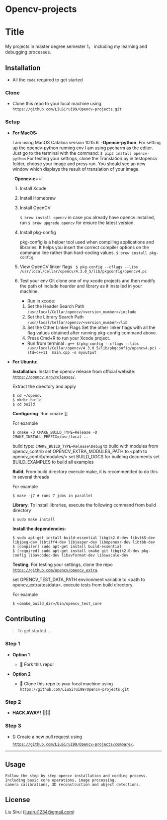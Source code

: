 # Opencv-projects


# Title

My projects in master degree semester 1， including my learning and debugging processes. 


## Installation
- All the `code` required to get started

### Clone

- Clone this repo to your local machine using `https://github.com/LiuSirui99/Opencv-projects.git`

### Setup
- **For MacOS:**

     I am using MacOS Catalina version 10.15.6.
    -**Opencv-python**:
        For setting up the opencv-python running env I am using pycharm as the editor. 
        Just go to the terminal with the command: 
        `$ pip3 install opencv-python`
       For testing your settings, clone the Translation.py in testopencv folder, choose your image and press run. You should see an new window which displays the result of translation of your image.
        
   -**Opencv-c++**:
   1. Install Xcode
   
   2. Install Homebrew
   
   3. Install OpenCV
   
        `$ brew install opencv`
        in case you already have opencv installed, run
        `$ brew upgrade opencv`
        for ensure the latest version.
    4. Install pkg-config
    
        pkg-config is a helper tool used when compiling applications and libraries. It helps you insert the correct compiler options on the command line rather than hard-coding values. 
        `$ brew install pkg-config`
        
    5. View OpenCV linker flags
    ` $ pkg-config --cflags --libs /usr/local/Cellar/opencv/4.3.0_5/lib/pkgconfig/opencv4.pc`
    6. Test your env 
        Git clone one of my xcode projects and then modify the path of include hearder and library as it installed in your machine.
        
        - Run in xcode:
        1. Set the Header Search Path 
        `/usr/local/Cellar/opencv/<version_number>/include`
        2. Set the Library Search Path
        `/usr/local/Cellar/opencv/<version_number>/lib`
        3. Set the Other Linker Flags
        Set the other linker flags with all the flag values obtained after running pkg-config command above.
        4. Press Cmd+R to run your Xcode project.
        
        - Run from terminal :
        `g++ $(pkg-config --cflags --libs /usr/local/Cellar/opencv/4.3.0_5/lib/pkgconfig/opencv4.pc) -std=c++11  main.cpp -o myoutput`

- **For Ubuntu:**

    **Installation**.
    Install the opencv release from official website: <a href="https://opencv.org/releases/" target="_blank">`https://opencv.org/releases/`</a>.

    Extract the directory and apply
    ```
    $ cd ~/opencv
    $ mkdir build
    $ cd build
    ```

    **Configuring**. 
    Run cmake [<some optional parameters>] <path to the OpenCV source directory>

    For example
    ```
    $ cmake -D CMAKE_BUILD_TYPE=Release -D CMAKE_INSTALL_PREFIX=/usr/local ..
    ```

    build type: `CMAKE_BUILD_TYPE=Release\Debug`
    to build with modules from opencv_contrib set OPENCV_EXTRA_MODULES_PATH to <path to opencv_contrib/modules/>
    set BUILD_DOCS for building documents
    set BUILD_EXAMPLES to build all examples

    **Build**. 
    From build directory execute make, it is recommended to do this in several threads

    For example
    ```
    $ make -j7 # runs 7 jobs in parallel
    ```

    **Library**.
    To install libraries, execute the following command from build directory
    ```
    $ sudo make install
    ```
    **Install the dependencies**: 
    ```
    $ sudo apt-get install build-essential libgtk2.0-dev libvtk5-dev libjpeg-dev libtiff4-dev libjasper-dev libopenexr-dev libtbb-dev
    $ [compiler] sudo apt-get install build-essential
    $ [required] sudo apt-get install cmake git libgtk2.0-dev pkg-config libavcodec-dev libavformat-dev libswscale-dev
    ```

    **Testing**.
    For testing your settings, clone the repo <a href="https://github.com/opencv/opencv_extra" target="_blank">`https://github.com/opencv/opencv_extra`</a>.

    set OPENCV_TEST_DATA_PATH environment variable to <path to opencv_extra/testdata>.
    execute tests from build directory.

    For example
    ```
    $ <cmake_build_dir>/bin/opencv_test_core
   ```


## Contributing

> To get started...

### Step 1

- **Option 1**
    - 🍴 Fork this repo!

- **Option 2**
    - 👯 Clone this repo to your local machine using `https://github.com/LiuSirui99/Opencv-projects.git`

### Step 2

- **HACK AWAY!** 🔨🔨🔨

### Step 3

- 🔃 Create a new pull request using <a href="https://github.com/LiuSirui99/Opencv-projects/compare/" target="_blank">`https://github.com/LiuSirui99/Opencv-projects/compare/`</a>.

---

## Usage

```
Follow the step by step opencv installation and codding process. 
Including basic core operations, image processing, 
camera calibrations, 3D reconstruction and object detections.
```


## License

Liu Sirui (liusirui1234@gmail.com)
